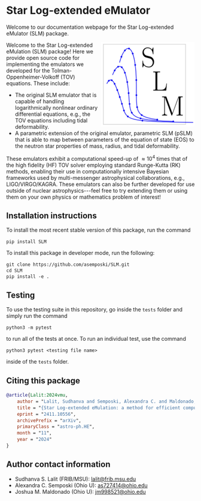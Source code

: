 # Star Log-extended eMulator

Welcome to our documentation webpage for the Star Log-extended eMulator (SLM) package.

<img align="right" width="250" src="../SLM_Logo.png">

Welcome to the Star Log-extended eMulation (SLM) package! Here we provide open source code for implementing the emulators we developed for the Tolman-Oppenheimer-Volkoff (TOV) equations. These include:

- The original SLM emulator that is capable of handling logarithmically nonlinear ordinary differential equations, e.g., the TOV equations including tidal deformability.
- A parametric extension of the original emulator, parametric SLM (pSLM) that is able to map between parameters of the equation of state (EOS) to the neutron star properties of mass, radius, and tidal deformability.

These emulators exhibit a computational speed-up of $\approx 10^{4}$ times that of the high fidelity (HF) TOV solver employing standard Runge-Kutta (RK) methods, enabling their use in computationally intensive Bayesian frameworks used by multi-messenger astrophysical collaborations, e.g., LIGO/VIRGO/KAGRA. These emulators can also be further developed for use outside of nuclear astrophysics---feel free to try extending them or using them on your own physics or mathematics problem of interest!

## Installation instructions

To install the most recent stable version of this package, run the command
```shell
pip install SLM
```

To install this package in developer mode, run the following:
```shell
git clone https://github.com/asemposki/SLM.git
cd SLM
pip install -e .
```

## Testing

To use the testing suite in this repository, go inside the `tests` folder and simply run the command
```shell
python3 -m pytest
```
to run all of the tests at once. To run an individual test, use the command
```shell
python3 pytest <testing file name>
```
inside of the `tests` folder.

## Citing this package

```bibtex
@article{Lalit:2024vmu,
    author = "Lalit, Sudhanva and Semposki, Alexandra C. and Maldonado, Joshua M.",
    title = "{Star Log-extended eMulation: a method for efficient computation of the Tolman-Oppenheimer-Volkoff equations}",
    eprint = "2411.10556",
    archivePrefix = "arXiv",
    primaryClass = "astro-ph.HE",
    month = "11",
    year = "2024"
}
```

## Author contact information
- Sudhanva S. Lalit (FRIB/MSU): lalit@frib.msu.edu
- Alexandra C. Semposki (Ohio U): as727414@ohio.edu
- Joshua M. Maldonado (Ohio U): jm998521@ohio.edu
